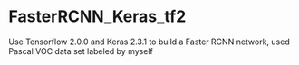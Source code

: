 # FasterRCNN_Keras_tf2
Use Tensorflow 2.0.0 and Keras 2.3.1 to build a Faster RCNN network, used Pascal VOC data set labeled by myself
